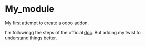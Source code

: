 # My_module
My first attempt to create a odoo addon.

I'm followingg the steps of the official [doc](https://www.odoo.com/documentation/14.0/developer/tutorials/getting_started.html).
But adding my twist to understand things better.


